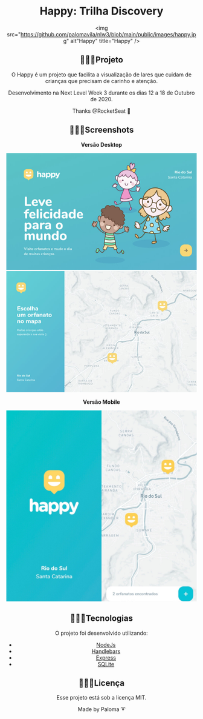 <div align="center">
<h1> Happy: Trilha Discovery</h1>


<img src="https://github.com/palomavila/nlw3/blob/main/public/images/happy.jpg" alt"Happy" title="Happy" />


## 👩🏽‍💻Projeto

O Happy é um projeto que facilita a visualização de lares que cuidam de crianças que precisam de carinho e atenção.

Desenvolvimento na Next Level Week 3 durante os dias 12 a 18 de Outubro de 2020.

Thanks @RocketSeat 🚀

## 👩🏽‍💻Screenshots 


<b>Versão Desktop</b>

<div align="center">
  <img src="https://github.com/palomavila/nlw3/blob/main/public/images/capa.jpg" alt"Capa desktop" title="Capa desktop" />

<div align="center">
  <img src="https://github.com/palomavila/nlw3/blob/main/public/images/mapa.jpg" alt"Mapa desktop" title="Mapa desktop" />



<b>Versão Mobile</b>

<div align="center">
  <img src="https://github.com/palomavila/nlw3/blob/main/public/images/mobile.jpg" alt"Mobile" title="Mobile" />


<div align="center">

## 👩🏽‍💻Tecnologias

O projeto foi desenvolvido utilizando: 

<ul>
  <li><a href="https://nodejs.org/en/docs/">NodeJs</a></li>
  <li><a href="https://handlebarsjs.com/">Handlebars</a></li>
  <li><a href="https://expressjs.com/pt-br/">Express</a></li>
  <li><a href="https://www.sqlite.org/index.html">SQLite</a></li>
</ul>

## 👩🏽‍💻Licença

Esse projeto está sob a licença MIT.

<p align="center">Made by Paloma ➰</p>

